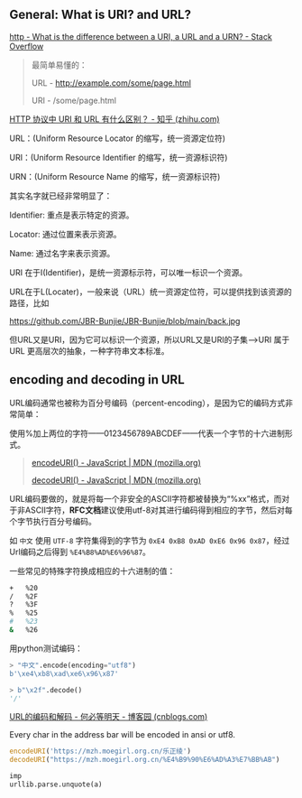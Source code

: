 ## General: What is URI? and URL?

[http - What is the difference between a URI, a URL and a URN? - Stack Overflow](https://stackoverflow.com/questions/176264/what-is-the-difference-between-a-uri-a-url-and-a-urn)

>最简单易懂的：
>
>
>URL - http://example.com/some/page.html
>
>URI - /some/page.html

[HTTP 协议中 URI 和 URL 有什么区别？ - 知乎 (zhihu.com)](https://www.zhihu.com/question/21950864)

URL：(Uniform Resource Locator 的缩写，统一资源定位符)

URI：(Uniform Resource Identifier 的缩写，统一资源标识符)

URN：(Uniform Resource Name 的缩写，统一资源标识符)



其实名字就已经非常明显了：

Identifier: 重点是表示特定的资源。

Locator: 通过位置来表示资源。

Name: 通过名字来表示资源。



URI 在于I(Identifier)，是统一资源标示符，可以唯一标识一个资源。

URL在于L(Locater)，一般来说（URL）统一资源定位符，可以提供找到该资源的路径，比如

https://github.com/JBR-Bunjie/JBR-Bunjie/blob/main/back.jpg

但URL又是URI，因为它可以标识一个资源，所以URL又是URI的子集—>URI 属于 URL 更高层次的抽象，一种字符串文本标准。



## encoding and decoding in URL

URL编码通常也被称为百分号编码（percent-encoding），是因为它的编码方式非常简单：

使用%加上两位的字符——0123456789ABCDEF——代表一个字节的十六进制形式。

> [encodeURI() - JavaScript | MDN (mozilla.org)](https://developer.mozilla.org/zh-CN/docs/Web/JavaScript/Reference/Global_Objects/encodeURI)
>
> [decodeURI() - JavaScript | MDN (mozilla.org)](https://developer.mozilla.org/zh-CN/docs/Web/JavaScript/Reference/Global_Objects/decodeURI)

URL编码要做的，就是将每一个非安全的ASCII字符都被替换为“%xx”格式，而对于非ASCII字符，**RFC文档**建议使用utf-8对其进行编码得到相应的字节，然后对每个字节执行百分号编码。

如 `中文` 使用 `UTF-8` 字符集得到的字节为 `0xE4 0xB8 0xAD 0xE6 0x96 0x87`，经过Url编码之后得到 `%E4%B8%AD%E6%96%87`。

一些常见的特殊字符换成相应的十六进制的值：

```bash
+   %20   
/   %2F   
?   %3F   
%   %25   
#   %23   
&   %26  
```

用python测试编码：

```python
> "中文".encode(encoding="utf8")
b'\xe4\xb8\xad\xe6\x96\x87'

> b"\x2f".decode()
'/'
```

[URL的编码和解码 - 何必等明天 - 博客园 (cnblogs.com)](https://www.cnblogs.com/xzwblog/p/6932870.html)

Every char in the address bar will be encoded in ansi or utf8.

```js
encodeURI('https://mzh.moegirl.org.cn/乐正绫')
decodeURI("https://mzh.moegirl.org.cn/%E4%B9%90%E6%AD%A3%E7%BB%AB")
```

```python
imp
urllib.parse.unquote(a)
```

